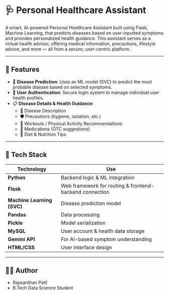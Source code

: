 # 🩺 Personal Healthcare Assistant

A smart, AI-powered Personal Healthcare Assistant built using Flask, Machine Learning, that predicts diseases based on user-inputted symptoms and provides personalized health guidance. This assistant serves as a virtual health advisor, offering medical information, precautions, lifestyle advice, and more — all from a secure, user-centric platform.

---

## 🚀 Features

- 🤖 **Disease Prediction**: Uses an ML model (SVC) to predict the most probable disease based on selected symptoms.
- 🔐 **User Authentication**: Secure login system to manage individual user health profiles.
- 📋 **Disease Details & Health Guidance**:
  - 📌 Disease Description
  - 🛡️ Precautions (hygiene, isolation, etc.)
  - 🧘 Workouts / Physical Activity Recommendations
  - 💊 Medications (OTC suggestions)
  - 🍎 Diet & Nutrition Tips

---

## 🧰 Tech Stack

| Technology | Use |
|------------|-----|
| **Python** | Backend logic & ML integration |
| **Flask** | Web framework for routing & frontend-backend connection |
| **Machine Learning (SVC)** | Disease prediction model |
| **Pandas** | Data processing |
| **Pickle** | Model serialization |
| **MySQL** | User account & health data storage |
| **Gemini API** | For AI-based symptom understanding |
| **HTML/CSS** | User interface design |

---

## 👨‍💻 Author
- Rajwardhan Patil
- B.Tech Data Science Student

